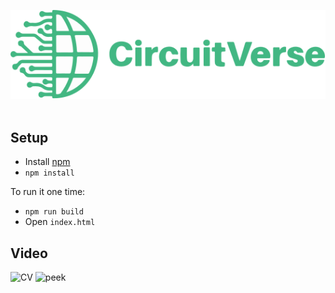 <img src="./img/cvlogo.svg" alt="The CircuitVerse logo" width="736"/> </br></br>

## Setup
- Install [npm](https://www.npmjs.com/get-npm)
- `npm install`

To run it one time:
- `npm run build`
- Open `index.html`


## Video
![CV](https://user-images.githubusercontent.com/34144004/160242954-a6be7be2-f181-4b66-9ce8-a1c540a57916.gif)
![peek](https://user-images.githubusercontent.com/34144004/163763608-84be8563-2a04-410f-85ca-80e36add859a.gif)
